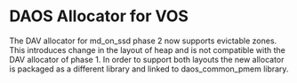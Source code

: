 # DAOS Allocator for VOS

The DAV allocator for md_on_ssd phase 2 now supports evictable zones. This introduces change in the
layout of heap and is not compatible with the DAV allocator of phase 1. In order to support both
layouts the new allocator is packaged as a different library and linked to daos_common_pmem
library.
